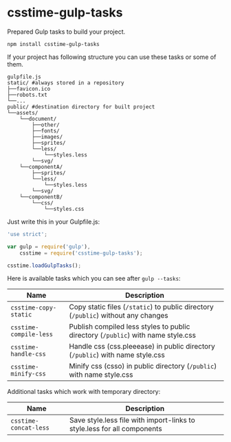 # csstime-gulp-tasks
Prepared Gulp tasks to build your project.

```
npm install csstime-gulp-tasks
```

If your project has following structure you can use these tasks or some of them.

```
gulpfile.js
static/ #always stored in a repository
├──favicon.ico
├──robots.txt
└──...
public/ #destination directory for built project
└──assets/
	└──document/
		├──other/
		├──fonts/
		├──images/
		├──sprites/
		└──less/
			└──styles.less
		└──svg/
	└──componentA/
		├──sprites/
		└──less/
        	└──styles.less
		└──svg/
	└──componentB/
		└──css/
			└──styles.css
```

Just write this in your Gulpfile.js:
```javascript
'use strict';

var gulp = require('gulp'),
	csstime = require('csstime-gulp-tasks');

csstime.loadGulpTasks();
```

Here is available tasks which you can see after `gulp --tasks`:

| Name						| Description										|
|---------------------------|---------------------------------------------------|
| `csstime-copy-static	`	| Copy static files (`/static`) to public directory (`/public`) without any changes |
| `csstime-compile-less`	| Publish compiled less styles to public directory (`/public`) with name style.css |
| `csstime-handle-css`		| Handle css (css.pleeease) in public directory (`/public`) with name style.css |
| `csstime-minify-css`		| Minify css (csso) in public directory (`/public`) with name style.css |

Additional tasks which work with temporary directory:

| Name						| Description										|
|---------------------------|---------------------------------------------------|
| `csstime-concat-less`		| Save style.less file with import-links to style.less for all components |
